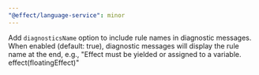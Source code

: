 ```yaml
---
"@effect/language-service": minor
---
```


Add `diagnosticsName` option to include rule names in diagnostic messages. When enabled (default: true), diagnostic messages will display the rule name at the end, e.g., "Effect must be yielded or assigned to a variable.    effect(floatingEffect)"
